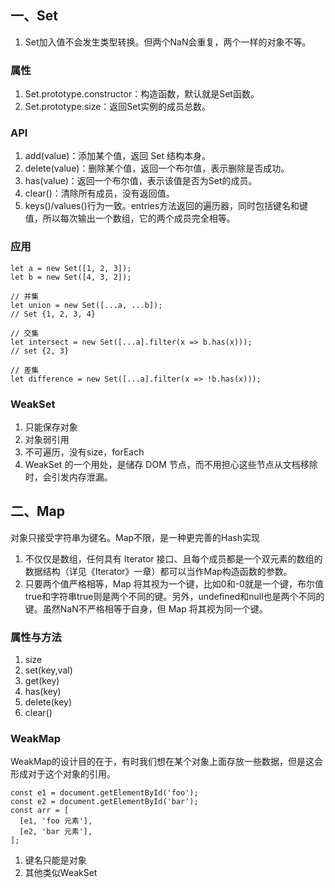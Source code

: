 ## 一、Set  
1. Set加入值不会发生类型转换。但两个NaN会重复，两个一样的对象不等。  
### 属性  
1. Set.prototype.constructor：构造函数，默认就是Set函数。  
2. Set.prototype.size：返回Set实例的成员总数。  
### API  
1. add(value)：添加某个值，返回 Set 结构本身。  
2. delete(value)：删除某个值，返回一个布尔值，表示删除是否成功。  
3. has(value)：返回一个布尔值，表示该值是否为Set的成员。  
4. clear()：清除所有成员，没有返回值。  
5. keys()/values()行为一致。entries方法返回的遍历器，同时包括键名和键值，所以每次输出一个数组，它的两个成员完全相等。  
### 应用  
```  
let a = new Set([1, 2, 3]);
let b = new Set([4, 3, 2]);

// 并集
let union = new Set([...a, ...b]);
// Set {1, 2, 3, 4}

// 交集
let intersect = new Set([...a].filter(x => b.has(x)));
// set {2, 3}

// 差集
let difference = new Set([...a].filter(x => !b.has(x)));
```
### WeakSet  
1. 只能保存对象  
2. 对象弱引用  
3. 不可遍历，没有size，forEach  
4. WeakSet 的一个用处，是储存 DOM 节点，而不用担心这些节点从文档移除时，会引发内存泄漏。  

## 二、Map  
对象只接受字符串为键名。Map不限，是一种更完善的Hash实现  
1. 不仅仅是数组，任何具有 Iterator 接口、且每个成员都是一个双元素的数组的数据结构（详见《Iterator》一章）都可以当作Map构造函数的参数。  
2. 只要两个值严格相等，Map 将其视为一个键，比如0和-0就是一个键，布尔值true和字符串true则是两个不同的键。另外，undefined和null也是两个不同的键。虽然NaN不严格相等于自身，但 Map 将其视为同一个键。  
### 属性与方法  
1. size  
2. set(key,val)  
3. get(key)  
4. has(key)  
5. delete(key)  
6. clear()  
### WeakMap  
WeakMap的设计目的在于，有时我们想在某个对象上面存放一些数据，但是这会形成对于这个对象的引用。  
```  
const e1 = document.getElementById('foo');
const e2 = document.getElementById('bar');
const arr = [
  [e1, 'foo 元素'],
  [e2, 'bar 元素'],
];
```
1. 键名只能是对象  
2. 其他类似WeakSet
